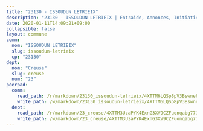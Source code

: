 ```yaml
---
title: "23130 - ISSOUDUN LETRIEIX"
description: "23130 - ISSOUDUN LETRIEIX | Entraide, Annonces, Initiatives"
date: 2020-01-11T14:09:21+09:00
collapsible: false
layout: commune
comm:
  nom: "ISSOUDUN LETRIEIX"
  slug: issoudun-letrieix
  cp: "23130"
dept:
  nom: "Creuse"
  slug: creuse
  num: "23"
peerpad:
  comm:
    read_path: /r/markdown/23130_issoudun-letrieix/4XTTM6LQSp8pV3BswnePZxrdQYoQxKYSPy4NkB4YGzpqYDKA1
    write_path: /w/markdown/23130_issoudun-letrieix/4XTTM6LQSp8pV3BswnePZxrdQYoQxKYSPy4NkB4YGzpqYDKA1-K3TgTo1iFZTPuDP6xXBTwTefRTkyMvheVsEAgqbMDpwkB56e5TDmfwMSAnW99cvifsdvSQo8UHErYqMHvcUroTfFWfhpYfSFfos7jkeJdizTKgwTvfYxjeZ9CVp4ocQCpVkK9dbX
  dept:
    read_path: /r/markdown/23_creuse/4XTTM3UzaPYK4ExnG3XV9CZFuonqabg77JTNiqvJ5MQS23jj7
    write_path: /w/markdown/23_creuse/4XTTM3UzaPYK4ExnG3XV9CZFuonqabg77JTNiqvJ5MQS23jj7-K3TgUKE86JxR4JSYXC5aZe6fqBSBprUrmaVFUW2jmdnpHS2xDyA3bckVFWgGTEWFg2GMkYcK4FztBw3HJgWqQMWmUjaPRWNNPUiVES6qbqTDLs9pxQ3uHzULq9XSj5J8FTp6MDn1
---
```


